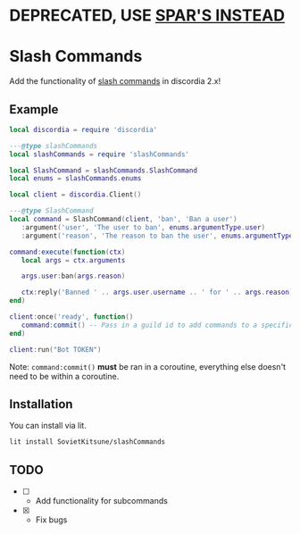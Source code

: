 # DEPRECATED, USE [SPAR'S INSTEAD](https://github.com/GitSparTV/discordia-slash/)

# Slash Commands

Add the functionality of [slash commands](https://discord.com/developers/docs/interactions/slash-commands) in discordia 2.x!

## Example

```lua
local discordia = require 'discordia'

---@type slashCommands
local slashCommands = require 'slashCommands'

local SlashCommand = slashCommands.SlashCommand
local enums = slashCommands.enums

local client = discordia.Client()

---@type SlashCommand
local command = SlashCommand(client, 'ban', 'Ban a user')
   :argument('user', 'The user to ban', enums.argumentType.user)
   :argument('reason', 'The reason to ban the user', enums.argumentType.string)

command:execute(function(ctx)
   local args = ctx.arguments

   args.user:ban(args.reason)

   ctx:reply('Banned ' .. args.user.username .. ' for ' .. args.reason)
end)

client:once('ready', function()
   command:commit() -- Pass in a guild id to add commands to a specific guild
end)

client:run("Bot TOKEN")
```

Note: `command:commit()` **must** be ran in a coroutine, everything else doesn't need to be within a coroutine.

## Installation

You can install via lit.

```sh
lit install SovietKitsune/slashCommands
```

## TODO

* [ ] - Add functionality for subcommands
* [x] - Fix bugs
